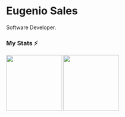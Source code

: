 # Eugenio Sales

Software Developer.

### My Stats ⚡

<a href="https://github.com/Eugeniosales/github-readme-stats">
  <img align="left" height='150px' src="https://github-readme-stats.vercel.app/api/top-langs/?username=Eugeniosales&hide=jupyter%20notebook,html,c&layout=compact&theme=dracula" />
</a>

<a href="https://github.com/Eugeniosales/github-readme-statst">
  <img align="left"  height='150px' src="https://github-readme-stats.vercel.app/api?username=Eugeniosales&show_icons=true&theme=dracula" />
</a>

<!--
**Eugeniosales/Eugeniosales** is a ✨ _special_ ✨ repository because its `README.md` (this file) appears on your GitHub profile.

 
<a href="https://github.com/Eugeniosales/github-readme-statst">
  <img align="left" src="https://github-readme-stats.vercel.app/api/pin/?username=Eugeniosales&repo=Times&show_icons=true&theme=dracula" />
</a>

Here are some ideas to get you started:

- 🔭 I’m currently working on ...
- 🌱 I’m currently learning ...
- 👯 I’m looking to collaborate on ...
- 🤔 I’m looking for help with ...
- 💬 Ask me about ...
- 📫 How to reach me: ...
- 😄 Pronouns: ...
- ⚡ Fun fact: ...
-->
